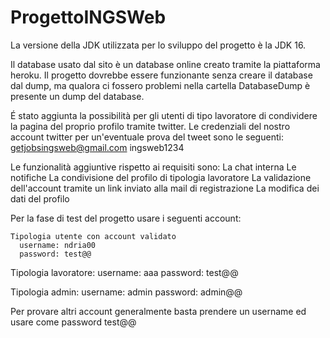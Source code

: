 # ProgettoINGSWeb
La versione della JDK utilizzata per lo sviluppo del progetto è la JDK 16.

Il database usato dal sito è un database online creato tramite la piattaforma heroku.
Il progetto dovrebbe essere funzionante senza creare il database dal dump, ma qualora ci fossero problemi nella cartella DatabaseDump è presente un dump del database.

É stato aggiunta la possibilità per gli utenti di tipo lavoratore di condividere la pagina del proprio profilo tramite twitter.
Le credenziali del nostro account twitter per un'eventuale prova del tweet sono le seguenti: getjobsingsweb@gmail.com ingsweb1234

Le funzionalità aggiuntive rispetto ai requisiti sono:
  La chat interna
  Le notifiche
  La condivisione del profilo di tipologia lavoratore
  La validazione dell'account tramite un link inviato alla mail di registrazione
  La modifica dei dati del profilo
  
  Per la fase di test del progetto usare i seguenti account:
  
    Tipologia utente con account validato
      username: ndria00
      password: test@@
   
   Tipologia lavoratore:
    username: aaa
    password: test@@
  
  Tipologia admin: 
    username: admin
    password: admin@@
    
Per provare altri account generalmente basta prendere un username ed usare come password test@@
